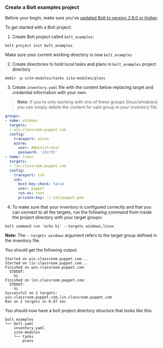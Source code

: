 ### Create a Bolt examples project

Before your begin, make sure you've [updated Bolt to version 2.8.0 or
higher](./bolt_installing.md).

To get started with a Bolt project:


1. Create Bolt project called `bolt_examples`:

```
bolt project init bolt_examples
```

Make sure your current working directory is now `bolt_examples`

2. Create directories to hold local tasks and plans in `bolt_examples` project directory

```
mkdir -p site-modules/tasks site-modules/plans
```

3. Create `inventory.yaml` file with the content below replacing target and credential information with your own. 


> **Note:** If you're only working with one of these groups (linux/windows) you can simply delete the content for said group in your inventory file.

```yaml
groups:
- name: windows
  targets:
  - win.classroom.puppet.com
  config:
    transport: winrm
    winrm:
      user: Administrator
      password: 's3cr3t'
- name: linux
  targets:
  - lin.classroom.puppet.com
  config:
    transport: ssh
    ssh:
      host-key-check: false
      user: puppet
      run-as: root
      private-key: ~/.ssh/puppet.pem
```

4. To make sure that your inventory is configured correctly and that you can connect to all the targets, run the following command from inside the project directory with your target groups: 

```
bolt command run 'echo hi' --targets windows,linux
```

**Note:** The `--targets windows` argument refers to the target group defined in the inventory file.

You should get the following output:

```
Started on win.classroom.puppet.com...
Started on lin.classroom.puppet.com...
Finished on win.classroom.puppet.com:
  STDOUT:
    hi
Finished on lin.classroom.puppet.com:
  STDOUT:
    hi
Successful on 2 targets: win.classroom.puppet.com,lin.classroom.puppet.com
Ran on 2 targets in 0.97 sec
```

You should now have a bolt project directory structure that looks like this:

```console
bolt_examples
└── bolt.yaml
    inventory.yaml
    site-modules
    └── tasks
        plans      
```